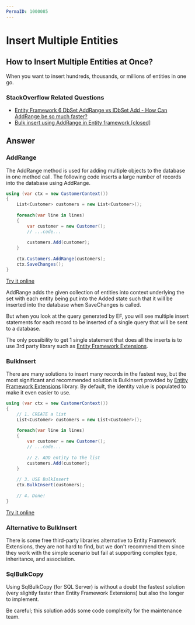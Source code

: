 ```yaml
---
PermaID: 1000085
---
```


# Insert Multiple Entities

## How to Insert Multiple Entities at Once?

When you want to insert hundreds, thousands, or millions of entities in one go.

### StackOverflow Related Questions

 - [Entity Framework 6 DbSet AddRange vs IDbSet Add - How Can AddRange be so much faster?](https://stackoverflow.com/questions/43643685/entity-framework-6-dbset-addrange-vs-idbset-add-how-can-addrange-be-so-much-fa)
 - [Bulk insert using AddRange in Entity framework [closed]](https://stackoverflow.com/questions/33368091/bulk-insert-using-addrange-in-entity-framework)

## Answer

### AddRange

The AddRange method is used for adding multiple objects to the database in one method call. The following code inserts a large number of records into the database using AddRange.


```csharp
using (var ctx = new CustomerContext())
{
    List<Customer> customers = new List<Customer>();
    
    foreach(var line in lines)
    {
        var customer = new Customer();
        // ...code...
        
        customers.Add(customer);
    }
    
    ctx.Customers.AddRange(customers);
    ctx.SaveChanges();
}
```
[Try it online](https://dotnetfiddle.net/0Bbdla)

AddRange adds the given collection of entities into context underlying the set with each entity being put into the Added state such that it will be inserted into the database when SaveChanges is called.

But when you look at the query generated by EF, you will see multiple insert statements for each record to be inserted of a single query that will be sent to a database.

The only possibility to get 1 single statement that does all the inserts is to use 3rd party library such as [Entity Framework Extensions](http://entityframework-extensions.net/).

### BulkInsert

There are many solutions to insert many records in the fastest way, but the most significant and recommended solution is BulkInsert provided by [Entity Framework Extensions](http://entityframework-extensions.net/) library. By default, the identity value is populated to make it even easier to use.


```csharp
using (var ctx = new CustomerContext())
{
    // 1. CREATE a list
    List<Customer> customers = new List<Customer>();
    
    foreach(var line in lines)
    {
        var customer = new Customer();
        // ...code...
        
        // 2. ADD entity to the list
        customers.Add(customer);
    }
    
    // 3. USE BulkInsert
    ctx.BulkInsert(customers);
    
    // 4. Done!
}
```
[Try it online](https://dotnetfiddle.net/Y1NxKL)

### Alternative to BulkInsert

There is some free third-party libraries alternative to Entity Framework Extensions, they are not hard to find, but we don't recommend them since they work with the simple scenario but fail at supporting complex type, inheritance, and association.

### SqlBulkCopy

Using SqlBulkCopy (for SQL Server) is without a doubt the fastest solution (very slightly faster than Entity Framework Extensions) but also the longer to implement.

Be careful; this solution adds some code complexity for the maintenance team.
